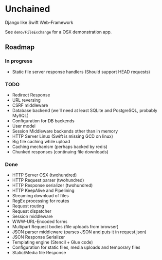 # Unchained

Django like Swift Web-Framework

See `demo/FileExchange` for a OSX demonstration app.

## Roadmap

### In progress

- Static file server response handlers (Should support HEAD requests)

### TODO

- Redirect Response
- URL reversing
- CSRF middleware
- Database backend (we'll need at least SQLite and PostgreSQL, probably MySQL)
- Configuration for DB backends
- User model
- Session Middleware backends other than in memory
- HTTP Server Linux (Swift is missing GCD on linux)
- Big file caching while upload
- Caching mechanism (perhaps backed by redis)
- Chunked responses (continuing file downloads)

### Done

- HTTP Server OSX (twohundred)
- HTTP Request parser (twohundred)
- HTTP Response serializer (twohundred)
- HTTP KeepAlive and Pipelining
- Streaming download of files
- RegEx processing for routes
- Request routing
- Request dispatcher
- Session middleware
- WWW-URL-Encoded forms
- Multipart Request bodies (file uploads from browser)
- JSON parser middleware (parses JSON and puts it in request.json)
- JSON Response Serializer
- Templating engine (Stencil + Glue code)
- Configuration for static files, media uploads and temporary files
- Static/Media file Response

